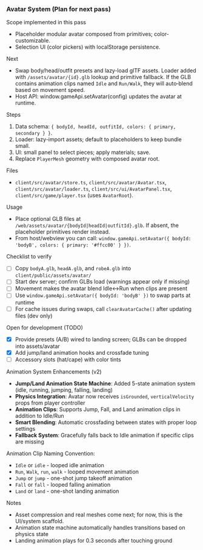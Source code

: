 ### Avatar System (Plan for next pass)

Scope implemented in this pass
- Placeholder modular avatar composed from primitives; color-customizable.
- Selection UI (color pickers) with localStorage persistence.

Next
- Swap body/head/outfit presets and lazy-load glTF assets. Loader added with `/assets/avatar/{id}.glb` lookup and primitive fallback. If the GLB contains animation clips named `Idle` and `Run/Walk`, they will auto‑blend based on movement speed.
- Host API: window.gameApi.setAvatar(config) updates the avatar at runtime.

Steps
1. Data schema: `{ bodyId, headId, outfitId, colors: { primary, secondary } }`.
2. Loader: lazy-import assets; default to placeholders to keep bundle small.
3. UI: small panel to select pieces; apply materials; save.
4. Replace `PlayerMesh` geometry with composed avatar root.

Files
- `client/src/avatar/store.ts`, `client/src/avatar/Avatar.tsx`, `client/src/avatar/loader.ts`, `client/src/ui/AvatarPanel.tsx`, `client/src/game/player.tsx` (uses `AvatarRoot`).

Usage
- Place optional GLB files at `/web/assets/avatar/{bodyId|headId|outfitId}.glb`. If absent, the placeholder primitives render instead.
 - From host/webview you can call: `window.gameApi.setAvatar({ bodyId: 'bodyB', colors: { primary: '#ffcc00' } })`.

Checklist to verify
- [ ] Copy `bodyA.glb`, `headA.glb`, and `robeA.glb` into `client/public/assets/avatar/`
- [ ] Start dev server; confirm GLBs load (warnings appear only if missing)
- [ ] Movement makes the avatar blend Idle↔Run when clips are present
- [ ] Use `window.gameApi.setAvatar({ bodyId: 'bodyB' })` to swap parts at runtime
- [ ] For cache issues during swaps, call `clearAvatarCache()` after updating files (dev only)

Open for development (TODO)
- [x] Provide presets (A/B) wired to landing screen; GLBs can be dropped into assets/avatar
- [x] Add jump/land animation hooks and crossfade tuning
- [ ] Accessory slots (hat/cape) with color tints

Animation System Enhancements (v2)
- **Jump/Land Animation State Machine**: Added 5-state animation system (idle, running, jumping, falling, landing)
- **Physics Integration**: Avatar now receives `isGrounded`, `verticalVelocity` props from player controller
- **Animation Clips**: Supports Jump, Fall, and Land animation clips in addition to Idle/Run
- **Smart Blending**: Automatic crossfading between states with proper loop settings
- **Fallback System**: Gracefully falls back to Idle animation if specific clips are missing

Animation Clip Naming Convention:
- `Idle` or `idle` - looped idle animation
- `Run`, `Walk`, `run`, `walk` - looped movement animation  
- `Jump` or `jump` - one-shot jump takeoff animation
- `Fall` or `fall` - looped falling animation
- `Land` or `land` - one-shot landing animation

Notes
- Asset compression and real meshes come next; for now, this is the UI/system scaffold.
- Animation state machine automatically handles transitions based on physics state
- Landing animation plays for 0.3 seconds after touching ground


